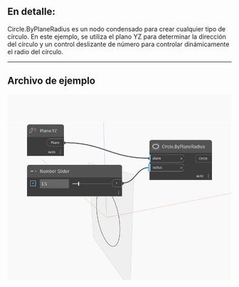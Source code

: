 ## En detalle:
Circle.ByPlaneRadius es un nodo condensado para crear cualquier tipo de círculo. En este ejemplo, se utiliza el plano YZ para determinar la dirección del círculo y un control deslizante de número para controlar dinámicamente el radio del círculo.
___
## Archivo de ejemplo

![ByPlaneRadius](./Autodesk.DesignScript.Geometry.Circle.ByPlaneRadius_img.jpg)

